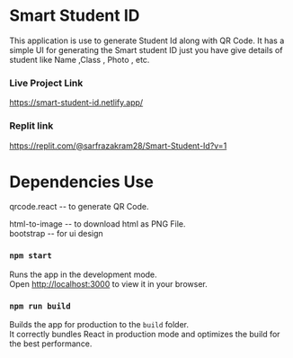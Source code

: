 # Smart Student ID

  This application is use to generate Student Id along with QR Code.
  It has a simple UI for generating the Smart student ID just you
  have give details  of student like Name ,Class , Photo , etc.

### Live Project Link
https://smart-student-id.netlify.app/

### Replit link
https://replit.com/@sarfrazakram28/Smart-Student-Id?v=1

# Dependencies Use
  qrcode.react -- to generate QR Code.
  
  html-to-image -- to download html as PNG File.\
  bootstrap -- for ui design
### `npm start`

Runs the app in the development mode.\
Open [http://localhost:3000](http://localhost:3000) to view it in your browser.


### `npm run build`

Builds the app for production to the `build` folder.\
It correctly bundles React in production mode and optimizes the build for the best performance.



